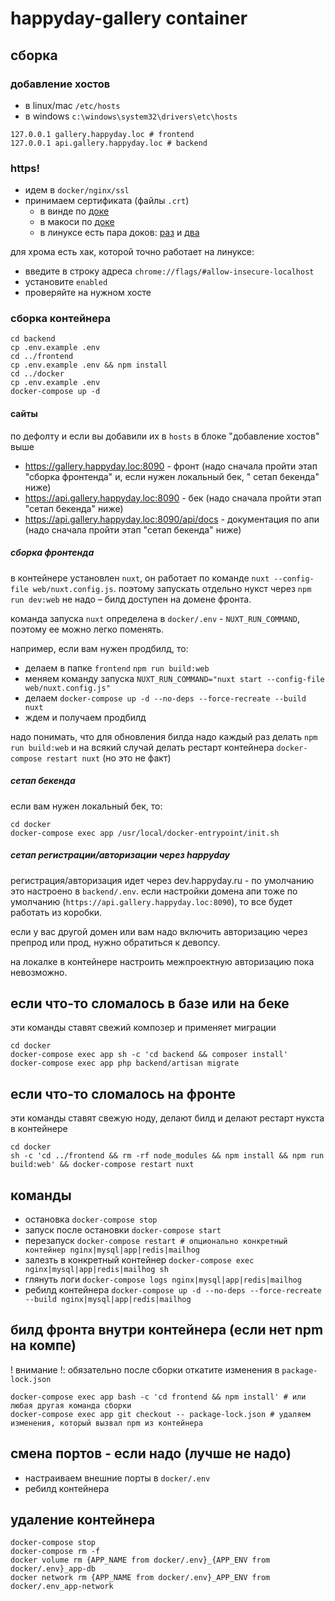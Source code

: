 # happyday-gallery container

## сборка

### добавление хостов

- в linux/mac `/etc/hosts`
- в windows `c:\windows\system32\drivers\etc\hosts`

```
127.0.0.1 gallery.happyday.loc # frontend
127.0.0.1 api.gallery.happyday.loc # backend
```

### https!

- идем в `docker/nginx/ssl`
- принимаем сертификата (файлы `.crt`)
    - в винде
      по [доке](https://track.webregul.ru/youtrack/articles/WRG-A-29/%D0%BB%D0%BE%D0%BA%D0%B0%D0%BB%D1%8C%D0%BD%D1%8B%D0%B9-ssl#%D1%83%D1%81%D1%82%D0%B0%D0%BD%D0%BE%D0%B2%D0%BA%D0%B0-%D1%81%D0%B5%D1%80%D1%82%D0%B8%D1%84%D0%B8%D0%BA%D0%B0%D1%82%D0%BE%D0%B2-%D0%BD%D0%B0-windows)
    - в макоси
      по [доке](https://track.webregul.ru/youtrack/articles/WRG-A-29/%D0%BB%D0%BE%D0%BA%D0%B0%D0%BB%D1%8C%D0%BD%D1%8B%D0%B9-ssl#%D1%83%D1%81%D1%82%D0%B0%D0%BD%D0%BE%D0%B2%D0%BA%D0%B0-%D1%81%D0%B5%D1%80%D1%82%D0%B8%D1%84%D0%B8%D0%BA%D0%B0%D1%82%D0%BE%D0%B2-%D0%BD%D0%B0-macos)
    - в линуксе есть пара доков: [раз](https://zalinux.ru/?p=4166)
      и [два](https://itsecforu.ru/2019/06/04/%F0%9F%94%91-%D0%BA%D0%B0%D0%BA-%D1%83%D1%81%D1%82%D0%B0%D0%BD%D0%BE%D0%B2%D0%B8%D1%82%D1%8C-%D1%81%D0%B5%D1%80%D1%82%D0%B8%D1%84%D0%B8%D0%BA%D0%B0%D1%82%D1%8B-ca-%D0%BD%D0%B0-%D1%81%D0%B5%D1%80%D0%B2/)

для хрома есть хак, которой точно работает на линуксе:

- введите в строку адреса `chrome://flags/#allow-insecure-localhost`
- установите `enabled`
- проверяйте на нужном хосте

### сборка контейнера

```
cd backend
cp .env.example .env
cd ../frontend
cp .env.example .env && npm install
cd ../docker
cp .env.example .env
docker-compose up -d
```

#### сайты

по дефолту и если вы добавили их в `hosts` в блоке "добавление хостов" выше

- https://gallery.happyday.loc:8090 - фронт (надо сначала пройти этап "сборка фронтенда" и, если нужен локальный бек, "
  сетап бекенда" ниже)
- https://api.gallery.happyday.loc:8090 - бек (надо сначала пройти этап "сетап бекенда" ниже)
- https://api.gallery.happyday.loc:8090/api/docs - документация по апи (надо сначала пройти этап "сетап бекенда" ниже)

##### сборка фронтенда

в контейнере установлен `nuxt`, он работает по команде `nuxt --config-file web/nuxt.config.js`. поэтому запускать
отдельно нукст через `npm run dev:web` не надо – билд доступен на домене фронта.

команда запуска `nuxt` определена в `docker/.env` - `NUXT_RUN_COMMAND`, поэтому ее можно легко поменять.

например, если вам нужен продбилд, то:

- делаем в папке `frontend` `npm run build:web`
- меняем команду запуска `NUXT_RUN_COMMAND="nuxt start --config-file web/nuxt.config.js"`
- делаем `docker-compose up -d --no-deps --force-recreate --build nuxt`
- ждем и получаем продбилд

надо понимать, что для обновления билда надо каждый раз делать `npm run build:web`
и на всякий случай делать рестарт контейнера `docker-compose restart nuxt` (но это не факт)

##### сетап бекенда

если вам нужен локальный бек, то:

```
cd docker
docker-compose exec app /usr/local/docker-entrypoint/init.sh
```

##### сетап регистрации/авторизации через happyday

регистрация/авторизация идет через dev.happyday.ru - по умолчанию это настроено в `backend/.env`. если настройки домена
апи тоже по умолчанию (`https://api.gallery.happyday.loc:8090`), то все будет работать из коробки.

если у вас другой домен или вам надо включить авторизацию через препрод или прод, нужно обратиться к девопсу.

на локалке в контейнере настроить межпроектную авторизацию пока невозможно.

## если что-то сломалось в базе или на беке

эти команды ставят свежий композер и применяет миграции

```
cd docker
docker-compose exec app sh -c 'cd backend && composer install'
docker-compose exec app php backend/artisan migrate
```

## если что-то сломалось на фронте

эти команды ставят свежую ноду, делают билд и делают рестарт нукста в контейнере

```
cd docker
sh -c 'cd ../frontend && rm -rf node_modules && npm install && npm run build:web' && docker-compose restart nuxt
```

## команды

- остановка `docker-compose stop`
- запуск после остановки `docker-compose start`
- перезапуск `docker-compose restart # опционально конкретный контейнер nginx|mysql|app|redis|mailhog`
- залезть в конкретный контейнер `docker-compose exec nginx|mysql|app|redis|mailhog sh`
- глянуть логи `docker-compose logs nginx|mysql|app|redis|mailhog`
- ребилд контейнера `docker-compose up -d --no-deps --force-recreate --build nginx|mysql|app|redis|mailhog`

## билд фронта внутри контейнера (если нет npm на компе)

! внимание !: обязательно после сборки откатите изменения в `package-lock.json`

```
docker-compose exec app bash -c 'cd frontend && npm install' # или любая другая команда сборки
docker-compose exec app git checkout -- package-lock.json # удаляем изменения, который вызвал npm из контейнера
```

## смена портов - если надо (лучше не надо)

- настраиваем внешние порты в `docker/.env`
- ребилд контейнера

## удаление контейнера

```
docker-compose stop
docker-compose rm -f
docker volume rm {APP_NAME from docker/.env}_{APP_ENV from docker/.env}_app-db
docker network rm {APP_NAME from docker/.env}_APP_ENV from docker/.env_app-network
```
